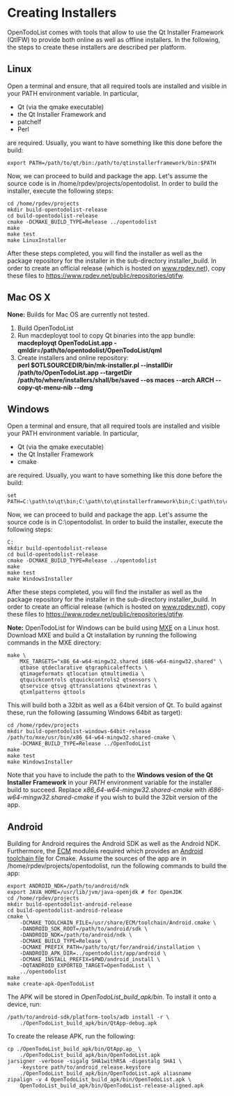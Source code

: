 Creating Installers
===================

OpenTodoList comes with tools that allow to use the Qt Installer Framework (QtIFW)
to provide both online as well as offline installers. In the following, the
steps to create these installers are described per platform.

Linux
-----

Open a terminal and ensure, that all required tools are installed and visible in your
PATH environment variable. In particular,

* Qt (via the qmake executable)
* the Qt Installer Framework and
* patchelf
* Perl

are required. Usually, you want to have something like this done before the build:

    export PATH=/path/to/qt/bin:/path/to/qtinstallerframework/bin:$PATH

Now, we can proceed to build and package the app. Let's assume the source
code is in /home/rpdev/projects/opentodolist. In order to build the installer,
execute the following steps:

    cd /home/rpdev/projects
    mkdir build-opentodolist-release
    cd build-opentodolist-release
    cmake -DCMAKE_BUILD_TYPE=Release ../opentodolist
    make
    make test
    make LinuxInstaller

After these steps completed, you will find the installer
as well as the package repository for the installer in the
sub-directory installer_build. In order to create an official release (which
is hosted on www.rpdev.net), copy these files to 
https://www.rpdev.net/public/repositories/qtifw.


Mac OS X
--------

**None:**
Builds for Mac OS are currently not tested.

1. Build OpenTodoList
2. Run macdeployqt tool to copy Qt binaries into the app bundle:  
   **macdeployqt OpenTodoList.app -qmldir=/path/to/opentodolist/OpenTodoList/qml**
3. Create installers and online repository:  
    **perl $OTLSOURCEDIR/bin/mk-installer.pl 
     --installDir /path/to/OpenTodoList.app 
     --targetDir /path/to/where/installers/shall/be/saved 
     --os maces --arch ARCH
      --copy-qt-menu-nib --dmg**


Windows
-------

Open a terminal and ensure, that all required tools are installed and visible your
PATH environment variable. In particular,

* Qt (via the qmake executable)
* the Qt Installer Framework
* cmake

are required. Usually, you want to have something like this done before the build:

    set PATH=C:\path\to\qt\bin;C:\path\to\qtinstallerframework\bin;C:\path\to\cmake\bin;$PATH

Now, we can proceed to build and package the app. Let's assume the source
code is in C:\opentodolist. In order to build the installer,
execute the following steps:

    C:
    mkdir build-opentodolist-release
    cd build-opentodolist-release
    cmake -DCMAKE_BUILD_TYPE=Release ../opentodolist
    make
    make test
    make WindowsInstaller

After these steps completed, you will find the installer
as well as the package repository for the installer in the
sub-directory installer_build. In order to create an official release (which
is hosted on www.rpdev.net), copy these files to 
https://www.rpdev.net/public/repositories/qtifw.

**Note:**
OpenTodoList for Windows can be build using [MXE](http://mxe.cc/) on a Linux host.
Download MXE and build a Qt
installation by running the following commands in the MXE directory:

    make \
        MXE_TARGETS="x86_64-w64-mingw32.shared i686-w64-mingw32.shared" \
        qtbase qtdeclarative qtgraphicaleffects \
        qtimageformats qtlocation qtmultimedia \
        qtquickcontrols qtquickcontrols2 qtsensors \
        qtservice qtsvg qttranslations qtwinextras \
        qtxmlpatterns qttools

This will build both a 32bit as well as a 64bit version of Qt. To build
against these, run the following (assuming Windows 64bit as target):

    cd /home/rpdev/projects
    mkdir build-opentodolist-windows-64bit-release
    /path/to/mxe/usr/bin/x86_64-w64-mingw32.shared-cmake \
        -DCMAKE_BUILD_TYPE=Release ../OpenTodoList
    make
    make test
    make WindowsInstaller

Note that you have to include the path to the **Windows vesion of the
Qt Installer Framework** in your *PATH* environment variable for the installer
build to succeed. Replace *x86_64-w64-mingw32.shared-cmake* with
*i686-w64-mingw32.shared-cmake* if you wish to build the 32bit version of the
app.



Android
-------

Building for Android requires the Android SDK as well as the Android NDK. Furthermore,
the [ECM](https://api.kde.org/ecm/) moduleis required which provides an
[Android toolchain file](https://api.kde.org/ecm/toolchain/Android.html) for Cmake.
Assume the sources of the app are in /home/rpdev/projects/opentodolist, run the following
commands to build the app:

    export ANDROID_NDK=/path/to/android/ndk
    export JAVA_HOME=/usr/lib/jvm/java-openjdk # for OpenJDK
    cd /home/rpdev/projects
    mkdir build-opentodolist-android-release
    cd build-opentodolist-android-release
    cmake \
        -DCMAKE_TOOLCHAIN_FILE=/usr/share/ECM/toolchain/Android.cmake \
        -DANDROID_SDK_ROOT=/path/to/android/sdk \
        -DANDROID_NDK=/path/to/android/ndk \
        -DCMAKE_BUILD_TYPE=Release \
        -DCMAKE_PREFIX_PATH=/path/to/qt/for/android/installation \
        -DANDROID_APK_DIR=../opentodolist/app/android \
        -DCMAKE_INSTALL_PREFIX=$PWD/android_install \
        -DQTANDROID_EXPORTED_TARGET=OpenTodoList \
        ../opentodolist
    make
    make create-apk-OpenTodoList

The APK will be stored in *OpenTodoList_build_apk/bin*. To install it onto
a device, run:

    /path/to/android-sdk/platform-tools/adb install -r \
        ./OpenTodoList_build_apk/bin/QtApp-debug.apk

To create the release APK, run the following:

    cp ./OpenTodoList_build_apk/bin/QtApp.ap_ \
        ./OpenTodoList_build_apk/bin/OpenTodoList.apk
    jarsigner -verbose -sigalg SHA1withRSA -digestalg SHA1 \
        -keystore path/to/android_release.keystore 
        ./OpenTodoList_build_apk/bin/OpenTodoList.apk aliasname
    zipalign -v 4 OpenTodoList_build_apk/bin/OpenTodoList.apk \
        OpenTodoList_build_apk/bin/OpenTodoList-release-aligned.apk
